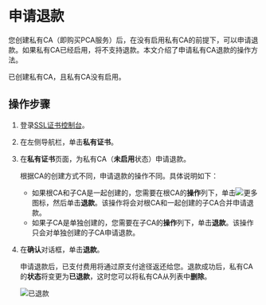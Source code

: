 # 申请退款

您创建私有CA（即购买PCA服务）后，在没有启用私有CA的前提下，可以申请退款。如果私有CA已经启用，将不支持退款。本文介绍了申请私有CA退款的操作方法。

已创建私有CA，且私有CA没有启用。

## 操作步骤

1.  登录[SSL证书控制台](https://yundunnext.console.aliyun.com/?p=cas)。

2.  在左侧导航栏，单击**私有证书**。

3.  在**私有证书**页面，为私有CA（**未启用**状态）申请退款。

    根据CA的创建方式不同，申请退款的操作不同。具体说明如下：

    -   如果根CA和子CA是一起创建的，您需要在根CA的**操作**列下，单击![更多](https://static-aliyun-doc.oss-accelerate.aliyuncs.com/assets/img/zh-CN/3237226161/p253449.png)图标，然后单击**退款**。该操作将会对根CA和一起创建的子CA合并申请退款。
    -   如果子CA是单独创建的，您需要在子CA的**操作**列下，单击**退款**。该操作只会对单独创建的子CA申请退款。
4.  在**确认**对话框，单击**退款**。

    申请退款后，已支付费用将通过原支付途径返还给您。退款成功后，私有CA的**状态**将变更为**已退款**，这时您可以将私有CA从列表中**删除**。

    ![已退款](https://static-aliyun-doc.oss-accelerate.aliyuncs.com/assets/img/zh-CN/3237226161/p253450.png)


